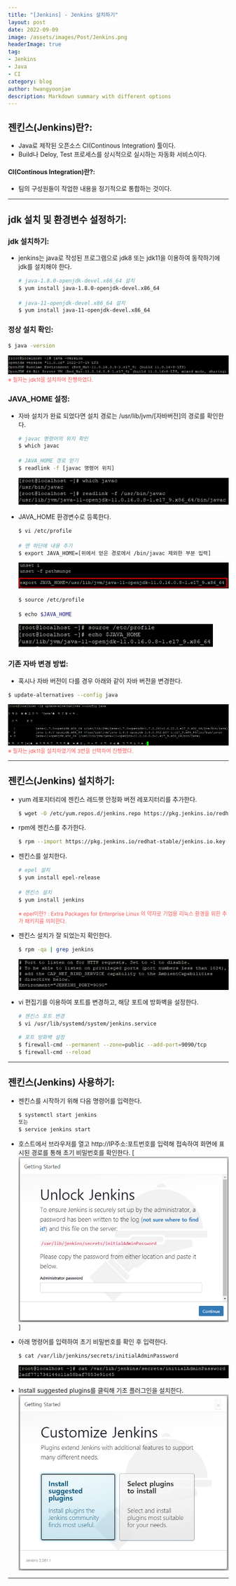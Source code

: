 ```yaml
---
title: "[Jenkins] - Jenkins 설치하기"
layout: post
date: 2022-09-09
image: /assets/images/Post/Jenkins.png
headerImage: true
tag:
- Jenkins
- Java
- CI
category: blog
author: hwangyoonjae
description: Markdown summary with different options
---
```


## 젠킨스(Jenkins)란?:
- Java로 제작된 오픈소스 CI(Continous Integration) 툴이다.
- Build나 Deloy, Test 프로세스를 상시적으로 실시하는 자동화 서비스이다.

#### CI(Continous Integration)란?:
- 팀의 구성원들이 작업한 내용을 정기적으로 통합하는 것이다.

* * *

## jdk 설치 및 환경변수 설정하기:
### jdk 설치하기:
- jenkins는 java로 작성된 프로그램으로 jdk8 또는 jdk11을 이용하여 동작하기에 jdk를 설치해야 한다.
  ```bash
  # java-1.8.0-openjdk-devel.x86_64 설치
  $ yum install java-1.8.0-openjdk-devel.x86_64

  # java-11-openjdk-devel.x86_64 설치
  $ yum install java-11-openjdk-devel.x86_64
  ```

### 정상 설치 확인:
```bash
$ java -version
```
[![텍스트](/assets/images/Jenkins/%EC%9E%90%EB%B0%94%20%EC%A0%95%EC%83%81%20%EC%84%A4%EC%B9%98%20%ED%99%95%EC%9D%B8.PNG)](/assets/images/Jenkins/%EC%9E%90%EB%B0%94%20%EC%A0%95%EC%83%81%20%EC%84%A4%EC%B9%98%20%ED%99%95%EC%9D%B8.PNG)<br>
<span style="color:#FA5858; font-size:12px">※ 필자는 jdk11을 설치하여 진행하였다.</span>

### JAVA_HOME 설정:
- 자바 설치가 완료 되었다면 설치 경로는 /usr/lib/jvm/[자바버전]의 경로를 확인한다.
  ```bash
  # javac 명령어의 위치 확인
  $ which javac

  # JAVA_HOME 경로 얻기
  $ readlink -f [javac 명령어 위치]
  ```
  [![텍스트](/assets/images/Jenkins/%EC%9E%90%EB%B0%94%20%ED%99%98%EA%B2%BD%EB%B3%80%EC%88%98%20%EC%84%A4%EC%A0%95.PNG)](/assets/images/Jenkins/%EC%9E%90%EB%B0%94%20%ED%99%98%EA%B2%BD%EB%B3%80%EC%88%98%20%EC%84%A4%EC%A0%95.PNG)

- JAVA_HOME 환경변수로 등록한다.
  ```bash
  $ vi /etc/profile

  # 맨 하단에 내용 추기
  $ export JAVA_HOME=[위에서 얻은 경로에서 /bin/javac 제외한 부분 입력]
  ```
  [![텍스트](/assets/images/Jenkins/%EC%9E%90%EB%B0%94%20%ED%99%98%EA%B2%BD%EB%B3%80%EC%88%98%20%EA%B2%BD%EB%A1%9C%20%EB%93%B1%EB%A1%9D.PNG)](/assets/images/Jenkins/%EC%9E%90%EB%B0%94%20%ED%99%98%EA%B2%BD%EB%B3%80%EC%88%98%20%EA%B2%BD%EB%A1%9C%20%EB%93%B1%EB%A1%9D.PNG)
  
  ```bash
  $ source /etc/profile

  $ echo $JAVA_HOME
  ```
  [![텍스트](/assets/images/Jenkins/%EC%9E%90%EB%B0%94%20%ED%99%98%EA%B2%BD%EB%B3%80%EC%88%98%20%EA%B2%BD%EB%A1%9C%20%ED%99%95%EC%9D%B8.PNG)](/assets/images/Jenkins/%EC%9E%90%EB%B0%94%20%ED%99%98%EA%B2%BD%EB%B3%80%EC%88%98%20%EA%B2%BD%EB%A1%9C%20%ED%99%95%EC%9D%B8.PNG)

### 기존 자바 변경 방법:
- 혹시나 자바 버전이 다를 경우 아래와 같이 자바 버전을 변경한다.
```bash
$ update-alternatives --config java
```
[![텍스트](/assets/images/Jenkins/%EC%9E%90%EB%B0%94%20%EB%B2%84%EC%A0%84%20%EB%B3%80%EA%B2%BD%20%EB%B0%A9%EB%B2%95.PNG)](/assets/images/Jenkins/%EC%9E%90%EB%B0%94%20%EB%B2%84%EC%A0%84%20%EB%B3%80%EA%B2%BD%20%EB%B0%A9%EB%B2%95.PNG)
<span style="color:#FA5858; font-size:12px">※ 필자는 jdk11을 설치하였기에 3번을 선택하여 진행했다.</span>

* * *

## 젠킨스(Jenkins) 설치하기:
- yum 레포지터리에 젠킨스 레드햇 안정화 버전 레포지터리를 추가한다.
  ```bash
  $ wget -O /etc/yum.repos.d/jenkins.repo https://pkg.jenkins.io/redhat-stable/jenkins.repo
  ```

- rpm에 젠킨스를 추가한다.
  ```bash
  $ rpm --import https://pkg.jenkins.io/redhat-stable/jenkins.io.key
  ```

- 젠킨스를 설치한다.
  ```bash
  # epel 설치
  $ yum install epel-release

  # 젠킨스 설치
  $ yum install jenkins
  ```
  <span style="color:#FA5858; font-size:12px">※ epel이란? : Extra Packages for Enterprise Linux 의 약자로 기업용 리눅스 환경을 위한 추가 패키지를 의미한다.</span>

- 젠킨스 설치가 잘 되었는지 확인한다.
  ```bash
  $ rpm -qa | grep jenkins
  ```
  [![텍스트](/assets/images/Jenkins/%EC%A0%A0%ED%82%A8%EC%8A%A4%20%ED%8F%AC%ED%8A%B8%20%EB%B3%80%EA%B2%BD%20%ED%99%94%EB%A9%B4.PNG)](/assets/images/Jenkins/%EC%A0%A0%ED%82%A8%EC%8A%A4%20%ED%8F%AC%ED%8A%B8%20%EB%B3%80%EA%B2%BD%20%ED%99%94%EB%A9%B4.PNG)

- vi 편집기를 이용하여 포트를 변경하고, 해당 포트에 방화벽을 설정한다.
  ```bash
  # 젠킨스 포트 변경
  $ vi /usr/lib/systemd/system/jenkins.service
  ```
  

  ```bash
  # 포트 방화벽 설정
  $ firewall-cmd --permanent --zone=public --add-port=9090/tcp
  $ firewall-cmd --reload
  ```

* * *

## 젠킨스(Jenkins) 사용하기:
- 젠킨스를 시작하기 위해 다음 명령어를 입력한다.
  ```bash
  $ systemctl start jenkins
  또는
  $ service jenkins start
  ```

- 호스트에서 브라우저를 열고 http://IP주소:포트번호를 입력해 접속하여 화면에 표시된 경로를 통해 초기 비밀번호를 확인한다.
  [![텍스트](/assets/images/Jenkins/%EC%A0%A0%ED%82%A8%EC%8A%A4%20%EB%B9%84%EB%B0%80%EB%B2%88%ED%98%B8%20%EC%9E%85%EB%A0%A5%20%ED%99%94%EB%A9%B4.PNG)]

- 아래 명령어를 입력하여 초기 비밀번호를 확인 후 입력한다.
  ```bash
  $ cat /var/lib/jenkins/secrets/initialAdminPassword
  ```
  [![텍스트](/assets/images/Jenkins/%EC%B4%88%EA%B8%B0%20%EB%B9%84%EB%B0%80%EB%B2%88%ED%98%B8%20%ED%99%95%EC%9D%B8.PNG)](/assets/images/Jenkins/%EC%B4%88%EA%B8%B0%20%EB%B9%84%EB%B0%80%EB%B2%88%ED%98%B8%20%ED%99%95%EC%9D%B8.PNG)

- Install suggested plugins를 클릭해 기초 플러그인을 설치한다.
  [![텍스트](/assets/images/Jenkins/%EC%A0%A0%ED%82%A8%EC%8A%A4%20%ED%94%8C%EB%9F%AC%EA%B7%B8%EC%9D%B8%20%EC%84%A4%EC%B9%98.PNG)](/assets/images/Jenkins/%EC%A0%A0%ED%82%A8%EC%8A%A4%20%ED%94%8C%EB%9F%AC%EA%B7%B8%EC%9D%B8%20%EC%84%A4%EC%B9%98.PNG)

* * *